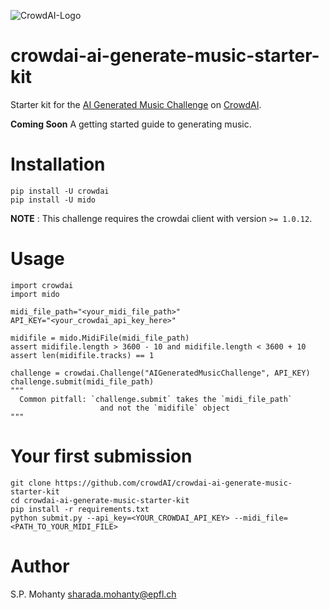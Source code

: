 ![CrowdAI-Logo](https://github.com/crowdAI/crowdai/raw/master/app/assets/images/misc/crowdai-logo-smile.svg?sanitize=true)

# crowdai-ai-generate-music-starter-kit

Starter kit for the [AI Generated Music Challenge](https://www.crowdai.org/challenges/ai-generated-music-challenge) on [CrowdAI](https://www.crowdai.org/).

**Coming Soon**
A getting started guide to generating music.

# Installation
```
pip install -U crowdai
pip install -U mido
```
**NOTE** : This challenge requires the crowdai client with version `>= 1.0.12`.

# Usage

```
import crowdai
import mido

midi_file_path="<your_midi_file_path>"
API_KEY="<your_crowdai_api_key_here>"

midifile = mido.MidiFile(midi_file_path)
assert midifile.length > 3600 - 10 and midifile.length < 3600 + 10
assert len(midifile.tracks) == 1

challenge = crowdai.Challenge("AIGeneratedMusicChallenge", API_KEY)
challenge.submit(midi_file_path)
"""
  Common pitfall: `challenge.submit` takes the `midi_file_path`
                    and not the `midifile` object
"""
```

# Your first submission
```
git clone https://github.com/crowdAI/crowdai-ai-generate-music-starter-kit
cd crowdai-ai-generate-music-starter-kit
pip install -r requirements.txt
python submit.py --api_key=<YOUR_CROWDAI_API_KEY> --midi_file=<PATH_TO_YOUR_MIDI_FILE>
```

# Author
S.P. Mohanty <sharada.mohanty@epfl.ch>
